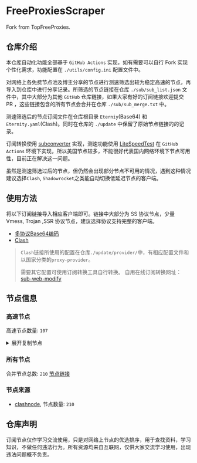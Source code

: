 # FreeProxiesScraper

Fork from TopFreeProxies.

## 仓库介绍
本仓库自动化功能全部基于 `GitHub Actions` 实现，如有需要可以自行 Fork 实现个性化需求，功能配置在 `./utils/config.ini` 配置文件中。

对网络上各免费节点池及博主分享的节点进行测速筛选出较为稳定高速的节点，再导入到仓库中进行分享记录。所筛选的节点链接在仓库 `./sub/sub_list.json` 文件中，其中大部分为其他 `GitHub` 仓库链接，如果大家有好的订阅链接欢迎提交 PR ，这些链接包含的所有节点会合并在仓库 `./sub/sub_merge.txt` 中。

测速筛选后的节点订阅文件在仓库根目录 `Eterniy`(Base64) 和 `Eternity.yaml`(Clash)。同时在仓库的 `./update` 中保留了原始节点链接的的记录。

订阅转换使用 [subconverter](https://github.com/tindy2013/subconverter) 实现，测速功能使用 [LiteSpeedTest](https://github.com/xxf098/LiteSpeedTest) 在 `GitHub Actions` 环境下实现，所以美国节点较多，不能很好代表国内网络环境下节点可用性，目前正在解决这一问题。

虽然是测速筛选过后的节点，但仍然会出现部分节点不可用的情况，遇到这种情况建议选择`Clash`, `Shadowrocket`之类能自动切换低延迟节点的客户端。

## 使用方法
将以下订阅链接导入相应客户端即可。链接中大部分为 SS 协议节点，少量 Vmess, Trojan ,SSR 协议节点，建议选择协议支持完整的客户端。

- [多协议Base64编码](https://raw.githubusercontent.com/caijh/FreeProxiesScraper/master/Eternity)
- [Clash](https://raw.githubusercontent.com/caijh/FreeProxiesScraper/master/Eternity.yaml)

>`Clash`链接所使用的配置在仓库`./update/provider/`中，有相应配置文件和以国家分类的`proxy-provider`。
>
>需要其它配置可使用订阅转换工具自行转换。
>自用在线订阅转换网址：[sub-web-modify](https://sub.v1.mk/)

## 节点信息
### 高速节点
高速节点数量: `107`
<details>
  <summary>展开复制节点</summary>

    vmess://eyJ2IjoiMiIsInBzIjoiMDQtMDAwLUpQIiwiYWRkIjoianAtMS5hbmV3c3RhcnQuY3lvdSIsInBvcnQiOiI1MDYxIiwidHlwZSI6Im5vbmUiLCJpZCI6ImQ3ZTY4YzUwLTFlYjgtMzRjNy1hZjE4LTYzMGIwZTAxZTgzNSIsImFpZCI6IjAiLCJuZXQiOiJ3cyIsInBhdGgiOiIvIiwiaG9zdCI6ImpwLTEuYW5ld3N0YXJ0LmN5b3UiLCJ0bHMiOiJ0bHMifQ==
    vmess://eyJ2IjoiMiIsInBzIjoiMDQtMDAxLU5PV0hFUkUiLCJhZGQiOiJqcDYtMS5hbmV3c3RhcnQuY3lvdSIsInBvcnQiOiI1MDYxIiwidHlwZSI6Im5vbmUiLCJpZCI6ImQ3ZTY4YzUwLTFlYjgtMzRjNy1hZjE4LTYzMGIwZTAxZTgzNSIsImFpZCI6IjAiLCJuZXQiOiJ3cyIsInBhdGgiOiIvIiwiaG9zdCI6ImpwNi0xLmFuZXdzdGFydC5jeW91IiwidGxzIjoidGxzIn0=
    vmess://eyJ2IjoiMiIsInBzIjoiMDQtMDAzLU5PV0hFUkUiLCJhZGQiOiJ1czYtMS5hbmV3c3RhcnQuY3lvdSIsInBvcnQiOiI1MDYxIiwidHlwZSI6Im5vbmUiLCJpZCI6ImQ3ZTY4YzUwLTFlYjgtMzRjNy1hZjE4LTYzMGIwZTAxZTgzNSIsImFpZCI6IjAiLCJuZXQiOiJ3cyIsInBhdGgiOiIvIiwiaG9zdCI6InVzNi0xLmFuZXdzdGFydC5jeW91IiwidGxzIjoidGxzIn0=
    trojan://dbb9ca42-c2a9-3d66-b53c-10f802bcaa1b@gz0slb.aliyuncdn.smp-paymentservices-apple.com:56323?allowInsecure=1&sni=origin-a.akamaihd.net#04-004-CN
    trojan://dbb9ca42-c2a9-3d66-b53c-10f802bcaa1b@gz0slb.aliyuncdn.smp-paymentservices-apple.com:56432?allowInsecure=1&sni=cloudsync-prod.s3.amazonaws.com#04-005-CN
    trojan://dbb9ca42-c2a9-3d66-b53c-10f802bcaa1b@push04.endpoint.smp-paymentservices-apple.com:23452?allowInsecure=1&sni=steampipe.akamaized.net#04-006-CN
    trojan://dbb9ca42-c2a9-3d66-b53c-10f802bcaa1b@push04.endpoint.smp-paymentservices-apple.com:23453?allowInsecure=1&sni=steampipe-kr.akamaized.net#04-007-CN
    vmess://eyJ2IjoiMiIsInBzIjoiMDQtMTA3LVJFTEFZIiwiYWRkIjoiczEuY24tZGIudG9wIiwicG9ydCI6IjIwOTUiLCJ0eXBlIjoibm9uZSIsImlkIjoiOTQ5NzkzNDItZTJiNS0zOWMyLWE3MTktNDI0ZGZhYzRhYjRlIiwiYWlkIjoiMCIsIm5ldCI6IndzIiwicGF0aCI6Ii9kYWJhaS5pbjEwNC4yNC4xNTUuMjMxIiwiaG9zdCI6InMxLmNuLWRiLnRvcCIsInRscyI6IiJ9
    vmess://eyJ2IjoiMiIsInBzIjoiMDQtMTA4LVJFTEFZIiwiYWRkIjoiczQuY24tZGIudG9wIiwicG9ydCI6IjIwOTUiLCJ0eXBlIjoibm9uZSIsImlkIjoiOTQ5NzkzNDItZTJiNS0zOWMyLWE3MTktNDI0ZGZhYzRhYjRlIiwiYWlkIjoiMCIsIm5ldCI6IndzIiwicGF0aCI6Ii9kYWJhaS5pbjEwNC4yNC4xNy4xOTkiLCJob3N0IjoiczQuY24tZGIudG9wIiwidGxzIjoiIn0=
    vmess://eyJ2IjoiMiIsInBzIjoiMDQtMTA5LVJFTEFZIiwiYWRkIjoiczIuZGItbGluazAyLnRvcCIsInBvcnQiOiIyMDk1IiwidHlwZSI6Im5vbmUiLCJpZCI6Ijk0OTc5MzQyLWUyYjUtMzljMi1hNzE5LTQyNGRmYWM0YWI0ZSIsImFpZCI6IjAiLCJuZXQiOiJ3cyIsInBhdGgiOiIvZGFiYWkuaW4xNzIuNjcuNjYuMTciLCJob3N0IjoiczIuZGItbGluazAyLnRvcCIsInRscyI6IiJ9
    vmess://eyJ2IjoiMiIsInBzIjoiMDQtMTEwLVJFTEFZIiwiYWRkIjoiczEuZGItbGluazAxLnRvcCIsInBvcnQiOiI4MDgwIiwidHlwZSI6Im5vbmUiLCJpZCI6Ijk0OTc5MzQyLWUyYjUtMzljMi1hNzE5LTQyNGRmYWM0YWI0ZSIsImFpZCI6IjAiLCJuZXQiOiJ3cyIsInBhdGgiOiIvZGFiYWkuaW4xMDQuMjQuMTk1LjQ0IiwiaG9zdCI6InMxLmRiLWxpbmswMS50b3AiLCJ0bHMiOiIifQ==
    vmess://eyJ2IjoiMiIsInBzIjoiMDQtMTExLVJFTEFZIiwiYWRkIjoiczEuY24tZGIudG9wIiwicG9ydCI6IjIwODIiLCJ0eXBlIjoibm9uZSIsImlkIjoiOTQ5NzkzNDItZTJiNS0zOWMyLWE3MTktNDI0ZGZhYzRhYjRlIiwiYWlkIjoiMCIsIm5ldCI6IndzIiwicGF0aCI6Ii9kYWJhaS5pbjE3Mi42NC4xNS4yMDUiLCJob3N0IjoiczEuY24tZGIudG9wIiwidGxzIjoiIn0=
    vmess://eyJ2IjoiMiIsInBzIjoiMDQtMTEyLVJFTEFZIiwiYWRkIjoiczQuZGItbGluazAxLnRvcCIsInBvcnQiOiI4MDgwIiwidHlwZSI6Im5vbmUiLCJpZCI6Ijk0OTc5MzQyLWUyYjUtMzljMi1hNzE5LTQyNGRmYWM0YWI0ZSIsImFpZCI6IjAiLCJuZXQiOiJ3cyIsInBhdGgiOiIvZGFiYWkuaW4xMDQuMjAuNTAuMTk5IiwiaG9zdCI6InM0LmRiLWxpbmswMS50b3AiLCJ0bHMiOiIifQ==
    vmess://eyJ2IjoiMiIsInBzIjoiMDQtMTEzLVJFTEFZIiwiYWRkIjoiczIuZGItbGluazAyLnRvcCIsInBvcnQiOiIyMDgyIiwidHlwZSI6Im5vbmUiLCJpZCI6Ijk0OTc5MzQyLWUyYjUtMzljMi1hNzE5LTQyNGRmYWM0YWI0ZSIsImFpZCI6IjAiLCJuZXQiOiJ3cyIsInBhdGgiOiIvZGFiYWkuaW4xMDQuMjEuMTkyLjMiLCJob3N0IjoiczIuZGItbGluazAyLnRvcCIsInRscyI6IiJ9
    vmess://eyJ2IjoiMiIsInBzIjoiMDQtMTE0LUhLIiwiYWRkIjoiMTIubWFtYW1hamQuc2l0ZSIsInBvcnQiOiIyMzYxMiIsInR5cGUiOiJub25lIiwiaWQiOiIwZGIxMWYxMS1hMWU4LTNhM2YtOGIzZC0yZmQ0NmMyMTc3ZGMiLCJhaWQiOiIyIiwibmV0Ijoid3MiLCJwYXRoIjoiLyIsImhvc3QiOiIxMi5tYW1hbWFqZC5zaXRlIiwidGxzIjoiIn0=
    vmess://eyJ2IjoiMiIsInBzIjoiMDQtMTE1LUNOIiwiYWRkIjoiMTcubWFtYW1hamQuc2l0ZSIsInBvcnQiOiIyMzYxNyIsInR5cGUiOiJub25lIiwiaWQiOiIwZGIxMWYxMS1hMWU4LTNhM2YtOGIzZC0yZmQ0NmMyMTc3ZGMiLCJhaWQiOiIyIiwibmV0Ijoid3MiLCJwYXRoIjoiLyIsImhvc3QiOiIxNy5tYW1hbWFqZC5zaXRlIiwidGxzIjoiIn0=
    vmess://eyJ2IjoiMiIsInBzIjoiMDQtMTE2LUNOIiwiYWRkIjoiMTEubWFtYW1hamQuc2l0ZSIsInBvcnQiOiIyMzYxMSIsInR5cGUiOiJub25lIiwiaWQiOiIwZGIxMWYxMS1hMWU4LTNhM2YtOGIzZC0yZmQ0NmMyMTc3ZGMiLCJhaWQiOiIyIiwibmV0Ijoid3MiLCJwYXRoIjoiLyIsImhvc3QiOiIxMS5tYW1hbWFqZC5zaXRlIiwidGxzIjoiIn0=
    vmess://eyJ2IjoiMiIsInBzIjoiMDQtMTE3LUNOIiwiYWRkIjoiMTkubWFtYW1hamQuc2l0ZSIsInBvcnQiOiIyMzYxOSIsInR5cGUiOiJub25lIiwiaWQiOiIwZGIxMWYxMS1hMWU4LTNhM2YtOGIzZC0yZmQ0NmMyMTc3ZGMiLCJhaWQiOiIyIiwibmV0Ijoid3MiLCJwYXRoIjoiLyIsImhvc3QiOiIxOS5tYW1hbWFqZC5zaXRlIiwidGxzIjoiIn0=
    vmess://eyJ2IjoiMiIsInBzIjoiMDQtMTE4LUNOIiwiYWRkIjoiMTYubWFtYW1hamQuc2l0ZSIsInBvcnQiOiIyMzYxNiIsInR5cGUiOiJub25lIiwiaWQiOiIwZGIxMWYxMS1hMWU4LTNhM2YtOGIzZC0yZmQ0NmMyMTc3ZGMiLCJhaWQiOiIyIiwibmV0Ijoid3MiLCJwYXRoIjoiLyIsImhvc3QiOiIxNi5tYW1hbWFqZC5zaXRlIiwidGxzIjoiIn0=
    vmess://eyJ2IjoiMiIsInBzIjoiMDQtMTE5LUNOIiwiYWRkIjoiMTgubWFtYW1hamQuc2l0ZSIsInBvcnQiOiIyMzYxOCIsInR5cGUiOiJub25lIiwiaWQiOiIwZGIxMWYxMS1hMWU4LTNhM2YtOGIzZC0yZmQ0NmMyMTc3ZGMiLCJhaWQiOiIyIiwibmV0Ijoid3MiLCJwYXRoIjoiLyIsImhvc3QiOiIxOC5tYW1hbWFqZC5zaXRlIiwidGxzIjoiIn0=
    vmess://eyJ2IjoiMiIsInBzIjoiMDQtMTIwLUNOIiwiYWRkIjoiMTUubWFtYW1hamQuc2l0ZSIsInBvcnQiOiIyMzYxNSIsInR5cGUiOiJub25lIiwiaWQiOiIwZGIxMWYxMS1hMWU4LTNhM2YtOGIzZC0yZmQ0NmMyMTc3ZGMiLCJhaWQiOiIyIiwibmV0Ijoid3MiLCJwYXRoIjoiLyIsImhvc3QiOiIxNS5tYW1hbWFqZC5zaXRlIiwidGxzIjoiIn0=
    vmess://eyJ2IjoiMiIsInBzIjoiMDQtMTIxLU5PV0hFUkUiLCJhZGQiOiI1Lm1hbWFtYWpkLnNpdGUiLCJwb3J0IjoiMjM2MDUiLCJ0eXBlIjoibm9uZSIsImlkIjoiMGRiMTFmMTEtYTFlOC0zYTNmLThiM2QtMmZkNDZjMjE3N2RjIiwiYWlkIjoiMiIsIm5ldCI6IndzIiwicGF0aCI6Ii8iLCJob3N0IjoiNS5tYW1hbWFqZC5zaXRlIiwidGxzIjoiIn0=
    vmess://eyJ2IjoiMiIsInBzIjoiMDQtMTIyLUNOIiwiYWRkIjoiMTMubWFtYW1hamQuc2l0ZSIsInBvcnQiOiIyMzYxMyIsInR5cGUiOiJub25lIiwiaWQiOiIwZGIxMWYxMS1hMWU4LTNhM2YtOGIzZC0yZmQ0NmMyMTc3ZGMiLCJhaWQiOiIyIiwibmV0Ijoid3MiLCJwYXRoIjoiLyIsImhvc3QiOiIxMy5tYW1hbWFqZC5zaXRlIiwidGxzIjoiIn0=
    vmess://eyJ2IjoiMiIsInBzIjoiMDQtMTIzLUNOIiwiYWRkIjoiMTQubWFtYW1hamQuc2l0ZSIsInBvcnQiOiIyMzYxNCIsInR5cGUiOiJub25lIiwiaWQiOiIwZGIxMWYxMS1hMWU4LTNhM2YtOGIzZC0yZmQ0NmMyMTc3ZGMiLCJhaWQiOiIyIiwibmV0Ijoid3MiLCJwYXRoIjoiLyIsImhvc3QiOiIxNC5tYW1hbWFqZC5zaXRlIiwidGxzIjoiIn0=
    trojan://d6b8011a-c725-435a-9fec-bf6d3530392c@154.83.2.54:2096?allowInsecure=1&sni=vle.amclubsvip.dpdns.org&ws=1&wspath=%2525252F%2525253Fed%2525253D2560#05-128-RELAY
    trojan://84587c21-9938-42fc-a4b0-4f72dd72b7aa@pt.mjt000.com:443?allowInsecure=1&sni=pt.mjt000.com#05-129-HK
    trojan://84587c21-9938-42fc-a4b0-4f72dd72b7aa@it.mjt000.com:443?allowInsecure=1&sni=it.mjt000.com#05-130-HK
    vmess://eyJ2IjoiMiIsInBzIjoiMDUtMTMxLVRXIiwiYWRkIjoidjguaGVkdWlhbi5saW5rIiwicG9ydCI6IjMwODA4IiwidHlwZSI6Im5vbmUiLCJpZCI6ImNiYjNmODc3LWQxZmItMzQ0Yy04N2E5LWQxNTNiZmZkNTQ4NCIsImFpZCI6IjIiLCJuZXQiOiJ3cyIsInBhdGgiOiIvb29vbyIsImhvc3QiOiJ2OC5oZWR1aWFuLmxpbmsiLCJ0bHMiOiIifQ==
    trojan://d6b8011a-c725-435a-9fec-bf6d3530392c@194.53.53.249:2083?allowInsecure=1&sni=vle.amclubdns.dpdns.org&ws=1&wspath=%2525252F%2525253Fed%2525253D2560#05-133-RELAY
    vmess://eyJ2IjoiMiIsInBzIjoiMDUtMTM1LVRXIiwiYWRkIjoidjUuaGVkdWlhbi5saW5rIiwicG9ydCI6IjMwODA1IiwidHlwZSI6Im5vbmUiLCJpZCI6ImNiYjNmODc3LWQxZmItMzQ0Yy04N2E5LWQxNTNiZmZkNTQ4NCIsImFpZCI6IjIiLCJuZXQiOiJ3cyIsInBhdGgiOiIvb29vbyIsImhvc3QiOiJ2NS5oZWR1aWFuLmxpbmsiLCJ0bHMiOiIifQ==
    trojan://tg-fq521free@216.24.57.30:443?allowInsecure=1&sni=torjan.xn--xhq44j.eu.org&ws=1&wspath=%2525252F#05-142-US
    trojan://Aimer@66.81.247.230:2096?allowInsecure=1&sni=epmx.ambercc.filegear-sg.me&ws=1&wspath=%2525252F%2525253Fed%2525253D2560#05-151-RELAY
    vmess://eyJ2IjoiMiIsInBzIjoiMDUtMTU5LUZSIiwiYWRkIjoiNjIuNjAuMTU2LjYxIiwicG9ydCI6IjQ0MyIsInR5cGUiOiJub25lIiwiaWQiOiI4Zjc0ZWM4YS05NzFjLTExZWQtYThmYy0wMjQyYWMxMjAwMDIiLCJhaWQiOiIwIiwibmV0Ijoid3MiLCJwYXRoIjoiLzkyMGY5ODQwLTRkMGYtMTFmMC1hOTQ4LTZhNzVmNjY3YjQ3Mj9lZD0yMDQ4IiwiaG9zdCI6IiIsInRscyI6InRscyJ9
    trojan://2c605663-b89a-5734-a9d6-97d4743d72cf@gtm-sg-cc548rhv90k.spirtless.top:8302?allowInsecure=1&sni=hk-2-561.flztjc.net#05-161-CN
    trojan://2c605663-b89a-5734-a9d6-97d4743d72cf@gtm-sg-cc548rhv90k.spirtless.top:5304?allowInsecure=1&sni=tw-04-590.flztjc.net#05-162-CN
    trojan://2c605663-b89a-5734-a9d6-97d4743d72cf@gtm-sg-cc548rhv90k.spirtless.top:8307?allowInsecure=1&sni=hk-7-564.flztjc.net#05-163-CN
    trojan://2c605663-b89a-5734-a9d6-97d4743d72cf@gtm-sg-cc548rhv90k.spirtless.top:8303?allowInsecure=1&sni=hk-3-562.flztjc.net#05-164-CN
    trojan://a4c856c4-6ade-4431-909e-fad81459a1ea@gz-43e866.kaiqsz.com:12221?allowInsecure=1&sni=nkrpjj.cn#05-165-CN
    trojan://2c605663-b89a-5734-a9d6-97d4743d72cf@gtm-sg-cc548rhv90k.spirtless.top:8301?allowInsecure=1&sni=hk-1-560.flztjc.net#05-166-CN
    trojan://2bbcd4c1-5ba0-45ef-bbf9-55869efea698@wb.kaiqsz.com:28713?allowInsecure=1&sni=nkrpjj.cn#05-167-CN
    trojan://a4c856c4-6ade-4431-909e-fad81459a1ea@lm.kaiqsz.com:33243?allowInsecure=1&sni=nkrpjj.cn#05-168-CN
    trojan://2bbcd4c1-5ba0-45ef-bbf9-55869efea698@lm.kaiqsz.com:51075?allowInsecure=1&sni=nkrpjj.cn#05-169-CN
    trojan://2bbcd4c1-5ba0-45ef-bbf9-55869efea698@wb.kaiqsz.com:48291?allowInsecure=1&sni=nkrpjj.cn#05-170-CN
    trojan://ttfang@13.233.5.49:443?allowInsecure=1&sni=ttfang.fange.me&ws=1&wspath=%2525252F#05-171-IN
    trojan://trojan@109.234.211.66:8443?allowInsecure=1&sni=store.timimi.dpdns.org&ws=1&wspath=%2525252F#09-236-RELAY
    trojan://trojan@91.193.58.0:443?allowInsecure=1&sni=wahaha.yingyangkuaixian.dpdns.org&ws=1&wspath=%2525252F%2525253Fed%2525253D2560#09-260-RELAY
    vmess://eyJ2IjoiMiIsInBzIjoiMDktMjcyLUlSIiwiYWRkIjoiZWUxLmRhYWxseWdvbGQuY29tIiwicG9ydCI6IjUyMjYyIiwidHlwZSI6Im5vbmUiLCJpZCI6ImFmNWEwZDBjLWM4OTgtNGE1MS1iYTZhLTQ3MTc5ZDQ4M2U0MSIsImFpZCI6IjAiLCJuZXQiOiJ3cyIsInBhdGgiOiIvIiwiaG9zdCI6ImVlMS5kYWFsbHlnb2xkLmNvbSIsInRscyI6IiJ9
    trojan://tg-fq521free@194.76.18.129:443?allowInsecure=1&sni=torjan.xn--xhq44j.eu.org&ws=1&wspath=%2525252F#09-286-KZ
    ss://YWVzLTI1Ni1jZmI6ZjhmN2FDemNQS2JzRjhwMw@185.153.197.5:989#09-301-MD
    vmess://eyJ2IjoiMiIsInBzIjoiMDktMzE2LU5MIiwiYWRkIjoiODMuMTQ5Ljg0LjE0NSIsInBvcnQiOiIxNTcwOSIsInR5cGUiOiJub25lIiwiaWQiOiI0YWMzOWU4YS02ZDVjLTQ4YmItYjBkMC1mNjMzYzgyOTExM2UiLCJhaWQiOiIwIiwibmV0Ijoid3MiLCJwYXRoIjoiLyIsImhvc3QiOiIiLCJ0bHMiOiIifQ==
    trojan://tg-fq521free@45.67.215.95:443?allowInsecure=1&sni=torjan.xn--xhq44j.eu.org&ws=1&wspath=%2525252F#09-340-RU
    vmess://eyJ2IjoiMiIsInBzIjoiMDktNDIxLVVTIiwiYWRkIjoiMTcyLjIzMy4yMjkuOTEiLCJwb3J0IjoiMTQxMDIiLCJ0eXBlIjoibm9uZSIsImlkIjoiMjdiYTg3ZmMtNTgzZi00NzYzLTkwNjAtODNjZjBiOTI2NGRiIiwiYWlkIjoiMCIsIm5ldCI6IndzIiwicGF0aCI6Ii8iLCJob3N0IjoiIiwidGxzIjoiIn0=
    ss://Y2hhY2hhMjAtaWV0Zi1wb2x5MTMwNTo5dHFoTWRJclRrZ1E0NlB2aHlBdE1I@switcher-nick-croquet.freesocks.work:443#09-488-NL
    vmess://eyJ2IjoiMiIsInBzIjoiMTQtNTEwLUNOIiwiYWRkIjoiNDcuMTA0LjE4Ni4xMzMiLCJwb3J0IjoiNTAwMDIiLCJ0eXBlIjoibm9uZSIsImlkIjoiNDE4MDQ4YWYtYTI5My00Yjk5LTliMGMtOThjYTM1ODBkZDI0IiwiYWlkIjoiMCIsIm5ldCI6IndzIiwicGF0aCI6Ii8iLCJob3N0IjoiIiwidGxzIjoiIn0=
    trojan://Aimer@112.167.55.103:21302?allowInsecure=1&sni=epmx.ambercc.filegear-sg.me&ws=1&wspath=%2525252F%2525253Fed%2525253D2560#24-515-KR
    vmess://eyJ2IjoiMiIsInBzIjoiMjQtNTI0LVJFTEFZIiwiYWRkIjoiM0VFRWVFLjk5OTgyNC54eVoiLCJwb3J0IjoiNDQzIiwidHlwZSI6Im5vbmUiLCJpZCI6ImNkZWM5ZDU3LTY2MWQtNDU2YS1iYmYyLWI0YzM4ZTljNjcxMSIsImFpZCI6IjAiLCJuZXQiOiJ3cyIsInBhdGgiOiIvOWRabEpMakhIckwwVndTb2xicUZwZyIsImhvc3QiOiIzRUVFZUUuOTk5ODI0Lnh5WiIsInRscyI6InRscyJ9
    vmess://eyJ2IjoiMiIsInBzIjoiMjQtNTI3LVJFTEFZIiwiYWRkIjoiaXAuc2IiLCJwb3J0IjoiNDQzIiwidHlwZSI6Im5vbmUiLCJpZCI6ImM5ZGRiNDg5LTdiNWUtNDllZC04YjIxLTc0OWY0YTBlZDU2ZCIsImFpZCI6IjAiLCJuZXQiOiJ3cyIsInBhdGgiOiIvYzlkZGI0ODktN2I1ZS00OWVkLThiMjEtNzQ5ZjRhMGVkNTZkLXZtZXNzIiwiaG9zdCI6ImlwLnNiIiwidGxzIjoidGxzIn0=
    vmess://eyJ2IjoiMiIsInBzIjoiMjQtNTMxLVJFTEFZIiwiYWRkIjoic3Nyc3ViLmNsb3VkZmxhcmUuMTgyNjgyLnh5eiIsInBvcnQiOiI4ODgwIiwidHlwZSI6Im5vbmUiLCJpZCI6IjY3ODI4YTZlLTAxNDQtNGU1Ny04MTY5LTI0NDdhM2RkMmU2MSIsImFpZCI6IjAiLCJuZXQiOiJ3cyIsInBhdGgiOiIvcHJvZmlsZS90ZWxlZ3JhbUBzc3JzdWIiLCJob3N0Ijoic3Nyc3ViLmNsb3VkZmxhcmUuMTgyNjgyLnh5eiIsInRscyI6IiJ9
    vmess://eyJ2IjoiMiIsInBzIjoiMjQtNTM4LVJFTEFZIiwiYWRkIjoiU1NzWFhYQ3ZCbm1qS2kuOTMxLlBwLnVBIiwicG9ydCI6IjQ0MyIsInR5cGUiOiJub25lIiwiaWQiOiJkYTEyODI0Ni0zM2IwLTRjODgtYTQ0ZS1kOTFlOWUwYTFlMDUiLCJhaWQiOiIwIiwibmV0Ijoid3MiLCJwYXRoIjoiLzBGaFVrcVFVZHhPaE1COUpzZ1Rhend6OSIsImhvc3QiOiJTU3NYWFhDdkJubWpLaS45MzEuUHAudUEiLCJ0bHMiOiJ0bHMifQ==
    vmess://eyJ2IjoiMiIsInBzIjoiMjQtNTM5LVJFTEFZIiwiYWRkIjoid1N4Y2RGUjUuOTk5ODI0Lnh5eiIsInBvcnQiOiI4MCIsInR5cGUiOiJub25lIiwiaWQiOiJjZGVjOWQ1Ny02NjFkLTQ1NmEtYmJmMi1iNGMzOGU5YzY3MTEiLCJhaWQiOiIwIiwibmV0Ijoid3MiLCJwYXRoIjoiLzlkWmxKTGpISHJMMFZ3U29sYnFGcGciLCJob3N0Ijoid1N4Y2RGUjUuOTk5ODI0Lnh5eiIsInRscyI6IiJ9
    vmess://eyJ2IjoiMiIsInBzIjoiMjQtNTQxLVJFTEFZIiwiYWRkIjoiZUVSUlJ0eTYuOTk5ODI0Lnh5eiIsInBvcnQiOiI0NDMiLCJ0eXBlIjoibm9uZSIsImlkIjoiNTEyZDk2NzQtZGIxMi00NGNhLWExYjUtNjU0MjQ0NTQ5YjY1IiwiYWlkIjoiMCIsIm5ldCI6IndzIiwicGF0aCI6Ii91aUF4dkg2T2tWazBWQ2ZhN2RYM0pJcllrN3ptIiwiaG9zdCI6ImVFUlJSdHk2Ljk5OTgyNC54eXoiLCJ0bHMiOiJ0bHMifQ==
    vmess://eyJ2IjoiMiIsInBzIjoiMjQtNTQyLVJFTEFZIiwiYWRkIjoiYUFaWHNkRS4wMDMzMzAzMzMueFlaIiwicG9ydCI6IjgwIiwidHlwZSI6Im5vbmUiLCJpZCI6IjEwYjFlMzcxLWQ3MzQtNDMwNi1iNjdmLTBmYzFmOTVjMjQ4NSIsImFpZCI6IjAiLCJuZXQiOiJ3cyIsInBhdGgiOiIvU1hqcThZbG5HTkJsYm5Fc00iLCJob3N0IjoiYUFaWHNkRS4wMDMzMzAzMzMueFlaIiwidGxzIjoiIn0=
    vmess://eyJ2IjoiMiIsInBzIjoiMjQtNTQ0LVJFTEFZIiwiYWRkIjoiZGRkdnZibi45MzEucHAudWEiLCJwb3J0IjoiNDQzIiwidHlwZSI6Im5vbmUiLCJpZCI6IjQxNzRiOTVkLTExNWUtNGQzOS1hZGQ2LTFmOGRiOTViYjg2MCIsImFpZCI6IjAiLCJuZXQiOiJ3cyIsInBhdGgiOiIvNldlM1U5RGYxV0d4Z0Zub0ZQdzEiLCJob3N0IjoiZGRkdnZibi45MzEucHAudWEiLCJ0bHMiOiJ0bHMifQ==
    vmess://eyJ2IjoiMiIsInBzIjoiMjQtNTQ1LVJFTEFZIiwiYWRkIjoiU0RGR2h5SnUuOTk5ODI0LlhZeiIsInBvcnQiOiI0NDMiLCJ0eXBlIjoibm9uZSIsImlkIjoiNTEyZDk2NzQtZGIxMi00NGNhLWExYjUtNjU0MjQ0NTQ5YjY1IiwiYWlkIjoiMCIsIm5ldCI6IndzIiwicGF0aCI6Ii91aUF4dkg2T2tWazBWQ2ZhN2RYM0pJcllrN3ptIiwiaG9zdCI6IlNERkdoeUp1Ljk5OTgyNC5YWXoiLCJ0bHMiOiJ0bHMifQ==
    vmess://eyJ2IjoiMiIsInBzIjoiMjQtNTQ4LVJFTEFZIiwiYWRkIjoicXFxcXFxcXFxcXFxYWFhYS53d3c4OTA2MDQuZHBkbnMub3JnIiwicG9ydCI6IjQ0MyIsInR5cGUiOiJub25lIiwiaWQiOiI0MTc0Yjk1ZC0xMTVlLTRkMzktYWRkNi0xZjhkYjk1YmI4NjAiLCJhaWQiOiIwIiwibmV0Ijoid3MiLCJwYXRoIjoiLzZXZTNVOURmMVdHeGdGbm9GUHcxIiwiaG9zdCI6InFxcXFxcXFxcXFxcWFhYWEud3d3ODkwNjA0LmRwZG5zLm9yZyIsInRscyI6InRscyJ9
    vmess://eyJ2IjoiMiIsInBzIjoiMjQtNTQ5LVJFTEFZIiwiYWRkIjoib3J2cHMyLmhvcnNlbm1hLm5ldCIsInBvcnQiOiI4NDQzIiwidHlwZSI6Im5vbmUiLCJpZCI6IjU3ZTU5NWU2LWVmNTQtNGUwZC1iOGRmLWU5NmRiOTYxMmI5OSIsImFpZCI6IjAiLCJuZXQiOiJ3cyIsInBhdGgiOiIvaG9yc2VuIiwiaG9zdCI6Im9ydnBzMi5ob3JzZW5tYS5uZXQiLCJ0bHMiOiJ0bHMifQ==
    vmess://eyJ2IjoiMiIsInBzIjoiMjQtNTUwLVJFTEFZIiwiYWRkIjoic3Nzc3Nzc3h4eHguMjAzMi5wcC51YSIsInBvcnQiOiI0NDMiLCJ0eXBlIjoibm9uZSIsImlkIjoiNDE3NGI5NWQtMTE1ZS00ZDM5LWFkZDYtMWY4ZGI5NWJiODYwIiwiYWlkIjoiMCIsIm5ldCI6IndzIiwicGF0aCI6Ii82V2UzVTlEZjFXR3hnRm5vRlB3MSIsImhvc3QiOiJzc3Nzc3NzeHh4eC4yMDMyLnBwLnVhIiwidGxzIjoidGxzIn0=
    vmess://eyJ2IjoiMiIsInBzIjoiMjQtNTYzLVJFTEFZIiwiYWRkIjoiZGRkY2NjdmZmLjQ0NDQ5MzYueHl6IiwicG9ydCI6IjgwIiwidHlwZSI6Im5vbmUiLCJpZCI6ImY4OThmZmNiLTY0MTctNDM3My05NjQwLTBiNjYwOTFlODIwNiIsImFpZCI6IjAiLCJuZXQiOiJ3cyIsInBhdGgiOiIvR25KM2JCeFY5MXVGa1l0dXpYeUo1WE5lSDFSMSIsImhvc3QiOiJkZGRjY2N2ZmYuNDQ0NDkzNi54eXoiLCJ0bHMiOiIifQ==
    vmess://eyJ2IjoiMiIsInBzIjoiMjQtNTY0LVJFTEFZIiwiYWRkIjoiWHhjZHZGZ3RZLjQ0NDY1Mi54WVoiLCJwb3J0IjoiNDQzIiwidHlwZSI6Im5vbmUiLCJpZCI6IjUxMmQ5Njc0LWRiMTItNDRjYS1hMWI1LTY1NDI0NDU0OWI2NSIsImFpZCI6IjAiLCJuZXQiOiJ3cyIsInBhdGgiOiIvdWlBeHZINk9rVmswVkNmYTdkWDNKSXJZazd6bSIsImhvc3QiOiJYeGNkdkZndFkuNDQ0NjUyLnhZWiIsInRscyI6InRscyJ9
    vmess://eyJ2IjoiMiIsInBzIjoiMjQtNTY2LVJFTEFZIiwiYWRkIjoiMzMzM3I1NjcuMTE4OTA2MDQueHl6IiwicG9ydCI6IjgwIiwidHlwZSI6Im5vbmUiLCJpZCI6ImY4OThmZmNiLTY0MTctNDM3My05NjQwLTBiNjYwOTFlODIwNiIsImFpZCI6IjAiLCJuZXQiOiJ3cyIsInBhdGgiOiIvR25KM2JCeFY5MXVGa1l0dXpYeUo1WE5lSDFSMSIsImhvc3QiOiIzMzMzcjU2Ny4xMTg5MDYwNC54eXoiLCJ0bHMiOiIifQ==
    vmess://eyJ2IjoiMiIsInBzIjoiMjQtNTY3LVJFTEFZIiwiYWRkIjoic3NYeFphU3cuOTk5ODI0Lnh5WiIsInBvcnQiOiI0NDMiLCJ0eXBlIjoibm9uZSIsImlkIjoiNTEyZDk2NzQtZGIxMi00NGNhLWExYjUtNjU0MjQ0NTQ5YjY1IiwiYWlkIjoiMCIsIm5ldCI6IndzIiwicGF0aCI6Ii91aUF4dkg2T2tWazBWQ2ZhN2RYM0pJcllrN3ptIiwiaG9zdCI6InNzWHhaYVN3Ljk5OTgyNC54eVoiLCJ0bHMiOiJ0bHMifQ==
    vmess://eyJ2IjoiMiIsInBzIjoiMjQtNTY5LVJFTEFZIiwiYWRkIjoiYWF6eHNkRS4wMDMzMzAzMzMuWFl6IiwicG9ydCI6IjQ0MyIsInR5cGUiOiJub25lIiwiaWQiOiIxMGIxZTM3MS1kNzM0LTQzMDYtYjY3Zi0wZmMxZjk1YzI0ODUiLCJhaWQiOiIwIiwibmV0Ijoid3MiLCJwYXRoIjoiL1NYanE4WWxuR05CbGJuRXNNIiwiaG9zdCI6ImFhenhzZEUuMDAzMzMwMzMzLlhZeiIsInRscyI6InRscyJ9
    vmess://eyJ2IjoiMiIsInBzIjoiMjQtNTcxLVJFTEFZIiwiYWRkIjoic2RmZ2h5anUuOTk5ODI0Lnh5eiIsInBvcnQiOiI0NDMiLCJ0eXBlIjoibm9uZSIsImlkIjoiNTEyZDk2NzQtZGIxMi00NGNhLWExYjUtNjU0MjQ0NTQ5YjY1IiwiYWlkIjoiMCIsIm5ldCI6IndzIiwicGF0aCI6Ii91aUF4dkg2T2tWazBWQ2ZhN2RYM0pJcllrN3ptIiwiaG9zdCI6InNkZmdoeWp1Ljk5OTgyNC54eXoiLCJ0bHMiOiJ0bHMifQ==
    vmess://eyJ2IjoiMiIsInBzIjoiMjQtNTc0LVJFTEFZIiwiYWRkIjoiMzRyNS4xMTg5MDYwNC54eXoiLCJwb3J0IjoiODAiLCJ0eXBlIjoibm9uZSIsImlkIjoiZjg5OGZmY2ItNjQxNy00MzczLTk2NDAtMGI2NjA5MWU4MjA2IiwiYWlkIjoiMCIsIm5ldCI6IndzIiwicGF0aCI6Ii9HbkozYkJ4VjkxdUZrWXR1elh5SjVYTmVIMVIxIiwiaG9zdCI6IjM0cjUuMTE4OTA2MDQueHl6IiwidGxzIjoiIn0=
    trojan://7e91a4da-2a4a-45a4-823a-e4f2fb67e619@gzyd.cg.xxality.cn:35000?allowInsecure=1&sni=cghk.hysality.com#24-577-CN
    vmess://eyJ2IjoiMiIsInBzIjoiMjQtNTc5LVJFTEFZIiwiYWRkIjoiVHRnR0dIeVVJLjY2NjQ2MS5YeXoiLCJwb3J0IjoiODAiLCJ0eXBlIjoibm9uZSIsImlkIjoiZGM1MGViMWQtMjQ0ZC00NzExLWIxNjgtYTEwMWE1ZTZmYjFiIiwiYWlkIjoiMCIsIm5ldCI6IndzIiwicGF0aCI6Ii9hd21xcTc5QjE3cmZucFhpTmFXYiIsImhvc3QiOiJUdGdHR0h5VUkuNjY2NDYxLlh5eiIsInRscyI6IiJ9
    vmess://eyJ2IjoiMiIsInBzIjoiMjQtNTgwLVJFTEFZIiwiYWRkIjoiSkpKampqamptTU1tTS40NDQ0OTI2LlhZWiIsInBvcnQiOiI0NDMiLCJ0eXBlIjoibm9uZSIsImlkIjoiZGM1MGViMWQtMjQ0ZC00NzExLWIxNjgtYTEwMWE1ZTZmYjFiIiwiYWlkIjoiMCIsIm5ldCI6IndzIiwicGF0aCI6Ii9hd21xcTc5QjE3cmZucFhpTmFXYiIsImhvc3QiOiJKSkpqampqam1NTW1NLjQ0NDQ5MjYuWFlaIiwidGxzIjoidGxzIn0=
    vmess://eyJ2IjoiMiIsInBzIjoiMjQtNTgyLVJFTEFZIiwiYWRkIjoiRkZGZ2dHaFlVaS42NjY0NjEueFlaIiwicG9ydCI6IjgwIiwidHlwZSI6Im5vbmUiLCJpZCI6ImRjNTBlYjFkLTI0NGQtNDcxMS1iMTY4LWExMDFhNWU2ZmIxYiIsImFpZCI6IjAiLCJuZXQiOiJ3cyIsInBhdGgiOiIvYXdtcXE3OUIxN3JmbnBYaU5hV2IiLCJob3N0IjoiRkZGZ2dHaFlVaS42NjY0NjEueFlaIiwidGxzIjoiIn0=
    vmess://eyJ2IjoiMiIsInBzIjoiMjQtNTg1LVJFTEFZIiwiYWRkIjoieHhjY2N2Ym5ta28wLjQ0NDQ5MjYueHl6IiwicG9ydCI6IjgwIiwidHlwZSI6Im5vbmUiLCJpZCI6ImY4OThmZmNiLTY0MTctNDM3My05NjQwLTBiNjYwOTFlODIwNiIsImFpZCI6IjAiLCJuZXQiOiJ3cyIsInBhdGgiOiIvR25KM2JCeFY5MXVGa1l0dXpYeUo1WE5lSDFSMSIsImhvc3QiOiJ4eGNjY3Zibm1rbzAuNDQ0NDkyNi54eXoiLCJ0bHMiOiIifQ==
    ss://Y2hhY2hhMjAtaWV0Zi1wb2x5MTMwNTpOazlhc2dsRHpIemprdFZ6VGt2aGFB@arxfw2b78fi2q9hzylhn.freesocks.work:443#24-587-VN
    vmess://eyJ2IjoiMiIsInBzIjoiMjQtNTg4LVJFTEFZIiwiYWRkIjoiMTc1MDE1ODc0MS50ZW5jZW50YXBwLmNuIiwicG9ydCI6IjQ0MyIsInR5cGUiOiJub25lIiwiaWQiOiI2MThkMWExMi1iMTNiLTQzMDUtYmQ0MS0wMTRjNzAyYWFmMWEiLCJhaWQiOiIwIiwibmV0Ijoid3MiLCJwYXRoIjoiLyIsImhvc3QiOiIxNzUwMTU4NzQxLnRlbmNlbnRhcHAuY24iLCJ0bHMiOiJ0bHMifQ==
    vmess://eyJ2IjoiMiIsInBzIjoiMjQtNTg5LVJFTEFZIiwiYWRkIjoiMzMzMzMzM3QuMTE4OTA2MDQuWHlaIiwicG9ydCI6IjgwIiwidHlwZSI6Im5vbmUiLCJpZCI6IjUxMmQ5Njc0LWRiMTItNDRjYS1hMWI1LTY1NDI0NDU0OWI2NSIsImFpZCI6IjAiLCJuZXQiOiJ3cyIsInBhdGgiOiIvdWlBeHZINk9rVmswVkNmYTdkWDNKSXJZazd6bSIsImhvc3QiOiIzMzMzMzMzdC4xMTg5MDYwNC5YeVoiLCJ0bHMiOiIifQ==
    vmess://eyJ2IjoiMiIsInBzIjoiMjQtNTkxLVJFTEFZIiwiYWRkIjoiRkZmZmZmZkZmZkZGa2tLa2tLTC40NDQ0OTI2LnhZWiIsInBvcnQiOiI4MCIsInR5cGUiOiJub25lIiwiaWQiOiJkYzUwZWIxZC0yNDRkLTQ3MTEtYjE2OC1hMTAxYTVlNmZiMWIiLCJhaWQiOiIwIiwibmV0Ijoid3MiLCJwYXRoIjoiL2F3bXFxNzlCMTdyZm5wWGlOYVdiIiwiaG9zdCI6IkZGZmZmZmZGZmZGRmtrS2trS0wuNDQ0NDkyNi54WVoiLCJ0bHMiOiIifQ==
    vmess://eyJ2IjoiMiIsInBzIjoiMjQtNTkzLVJFTEFZIiwiYWRkIjoiZERkRGREZGRkRERERHlVVVVJTy40NDQ0OTI2Llh5WiIsInBvcnQiOiI4MCIsInR5cGUiOiJub25lIiwiaWQiOiJkYzUwZWIxZC0yNDRkLTQ3MTEtYjE2OC1hMTAxYTVlNmZiMWIiLCJhaWQiOiIwIiwibmV0Ijoid3MiLCJwYXRoIjoiL2F3bXFxNzlCMTdyZm5wWGlOYVdiIiwiaG9zdCI6ImREZERkRGRkZERERER5VVVVSU8uNDQ0NDkyNi5YeVoiLCJ0bHMiOiIifQ==
    vmess://eyJ2IjoiMiIsInBzIjoiMjQtNTk2LVJFTEFZIiwiYWRkIjoiZGRERnZnLjg1OTg4NS5YWVoiLCJwb3J0IjoiNDQzIiwidHlwZSI6Im5vbmUiLCJpZCI6ImY2OWI3MzA0LTliZWEtNDc0MC1hNTU1LTc5NzUxNDAxMmE1MyIsImFpZCI6IjAiLCJuZXQiOiJ3cyIsInBhdGgiOiIvOUFZSjhqc0FSZzNBSkMyOWF1U2Vja1dJOSIsImhvc3QiOiJkZERGdmcuODU5ODg1LlhZWiIsInRscyI6InRscyJ9
    vmess://eyJ2IjoiMiIsInBzIjoiMjQtNTk4LVJFTEFZIiwiYWRkIjoicmFrMWRpbmcuODkwNjAwMDQueHl6IiwicG9ydCI6IjIwODMiLCJ0eXBlIjoibm9uZSIsImlkIjoiNzVkOTYzNjUtMTIyOS00ZmM0LWRiZGEtODU1NzE3Zjg3NmNmIiwiYWlkIjoiMCIsIm5ldCI6IndzIiwicGF0aCI6Ii8iLCJob3N0IjoicmFrMWRpbmcuODkwNjAwMDQueHl6IiwidGxzIjoidGxzIn0=
    vmess://eyJ2IjoiMiIsInBzIjoiMjQtNTk5LVJFTEFZIiwiYWRkIjoiRWVFRENGVmcuOTk5ODI0LnhZWiIsInBvcnQiOiI4MCIsInR5cGUiOiJub25lIiwiaWQiOiJjZGVjOWQ1Ny02NjFkLTQ1NmEtYmJmMi1iNGMzOGU5YzY3MTEiLCJhaWQiOiIwIiwibmV0Ijoid3MiLCJwYXRoIjoiLzlkWmxKTGpISHJMMFZ3U29sYnFGcGciLCJob3N0IjoiRWVFRENGVmcuOTk5ODI0LnhZWiIsInRscyI6IiJ9
    vmess://eyJ2IjoiMiIsInBzIjoiMjQtNjA0LVJFTEFZIiwiYWRkIjoicnJycnJycnJydC4xMTg5MDYwNC54eXoiLCJwb3J0IjoiNDQzIiwidHlwZSI6Im5vbmUiLCJpZCI6ImY4OThmZmNiLTY0MTctNDM3My05NjQwLTBiNjYwOTFlODIwNiIsImFpZCI6IjAiLCJuZXQiOiJ3cyIsInBhdGgiOiIvR25KM2JCeFY5MXVGa1l0dXpYeUo1WE5lSDFSMSIsImhvc3QiOiJycnJycnJycnJ0LjExODkwNjA0Lnh5eiIsInRscyI6InRscyJ9
    vmess://eyJ2IjoiMiIsInBzIjoiMjQtNjA3LVJFTEFZIiwiYWRkIjoiZUVFZWVlZUVlRUVERkZnaHkuNDQ0NzUyLnhZWiIsInBvcnQiOiI4MCIsInR5cGUiOiJub25lIiwiaWQiOiI3NzAxZGRmNS02YTQ4LTQwMWItYTNlYy04YWY1MmI2ZGViNDgiLCJhaWQiOiIwIiwibmV0Ijoid3MiLCJwYXRoIjoiL21seVI1dG1jS3gzaHdlQm9wdWhXRWJJWCIsImhvc3QiOiJlRUVlZWVlRWVFRURGRmdoeS40NDQ3NTIueFlaIiwidGxzIjoiIn0=
    vmess://eyJ2IjoiMiIsInBzIjoiMjQtNjgyLVJFTEFZIiwiYWRkIjoid3dXRTMuMTE4OTA2MDQuWHlaIiwicG9ydCI6IjgwIiwidHlwZSI6Im5vbmUiLCJpZCI6IjUxMmQ5Njc0LWRiMTItNDRjYS1hMWI1LTY1NDI0NDU0OWI2NSIsImFpZCI6IjAiLCJuZXQiOiJ3cyIsInBhdGgiOiIvdWlBeHZINk9rVmswVkNmYTdkWDNKSXJZazd6bSIsImhvc3QiOiJ3d1dFMy4xMTg5MDYwNC5YeVoiLCJ0bHMiOiIifQ==
    vmess://eyJ2IjoiMiIsInBzIjoiMjQtNjk0LVJFTEFZIiwiYWRkIjoiU1NTeFhjdkZ0WS40NDQ3NTIuWHl6IiwicG9ydCI6IjgwIiwidHlwZSI6Im5vbmUiLCJpZCI6IjUxMmQ5Njc0LWRiMTItNDRjYS1hMWI1LTY1NDI0NDU0OWI2NSIsImFpZCI6IjAiLCJuZXQiOiJ3cyIsInBhdGgiOiIvdWlBeHZINk9rVmswVkNmYTdkWDNKSXJZazd6bSIsImhvc3QiOiJTU1N4WGN2RnRZLjQ0NDc1Mi5YeXoiLCJ0bHMiOiIifQ==
    vmess://eyJ2IjoiMiIsInBzIjoiMjQtNjk1LVJFTEFZIiwiYWRkIjoic1NTRGRkZEREREZmRmcuNDQ0NDkzNi5YeXoiLCJwb3J0IjoiODAiLCJ0eXBlIjoibm9uZSIsImlkIjoiNzcwMWRkZjUtNmE0OC00MDFiLWEzZWMtOGFmNTJiNmRlYjQ4IiwiYWlkIjoiMCIsIm5ldCI6IndzIiwicGF0aCI6Ii9tbHlSNXRtY0t4M2h3ZUJvcHVoV0ViSVgiLCJob3N0Ijoic1NTRGRkZEREREZmRmcuNDQ0NDkzNi5YeXoiLCJ0bHMiOiIifQ==
    vmess://eyJ2IjoiMiIsInBzIjoiMjQtNjk5LVJFTEFZIiwiYWRkIjoic1NzZENWZkJHTmprSS45MzEuUFAuVWEiLCJwb3J0IjoiNDQzIiwidHlwZSI6Im5vbmUiLCJpZCI6ImE0ZThlYzBhLTc1ZDAtNGZjNS04MzdhLTQ5NzNlZDNhOWQzZSIsImFpZCI6IjAiLCJuZXQiOiJ3cyIsInBhdGgiOiIvMTRGemlxdzFoWWdDWE51dGtTNUgiLCJob3N0Ijoic1NzZENWZkJHTmprSS45MzEuUFAuVWEiLCJ0bHMiOiJ0bHMifQ==
    vmess://eyJ2IjoiMiIsInBzIjoiMjQtNzAyLVJFTEFZIiwiYWRkIjoiRGRERGRkZGRkREZycnJycnJSUnkuSVJhbjIwMzUuZFBEbnMuT1JHIiwicG9ydCI6IjQ0MyIsInR5cGUiOiJub25lIiwiaWQiOiJhOTRmYWZkYi0xMGQ2LTQ2YzItYmU4YS01YzJlODM1OGZiYjAiLCJhaWQiOiIwIiwibmV0Ijoid3MiLCJwYXRoIjoiL0NqSjlBNDZaUkh2Z1d2VmNtanlpS1ZieTJMcCIsImhvc3QiOiJEZEREZGRkZGRERnJycnJyclJSeS5JUmFuMjAzNS5kUERucy5PUkciLCJ0bHMiOiJ0bHMifQ==
    vmess://eyJ2IjoiMiIsInBzIjoiMjQtNzAzLVJFTEFZIiwiYWRkIjoia2xvLjk4Njk4Ni5zaG9wIiwicG9ydCI6IjQ0MyIsInR5cGUiOiJub25lIiwiaWQiOiJiNzVjOTczMS00MDhkLTRhYTYtOGFlOS0zODU3MjA1MTEzYTEiLCJhaWQiOiIwIiwibmV0Ijoid3MiLCJwYXRoIjoiL252ang2ajdrYkRRSVFNWnZiZVZBOSIsImhvc3QiOiJrbG8uOTg2OTg2LnNob3AiLCJ0bHMiOiJ0bHMifQ==
    vmess://eyJ2IjoiMiIsInBzIjoiMjQtNzA4LUNOIiwiYWRkIjoiMTIwLjIzMi4xNTMuMTIxIiwicG9ydCI6IjQ5OTEyIiwidHlwZSI6Im5vbmUiLCJpZCI6IjQxODA0OGFmLWEyOTMtNGI5OS05YjBjLTk4Y2EzNTgwZGQyNCIsImFpZCI6IjAiLCJuZXQiOiJ0Y3AiLCJwYXRoIjoiL252ang2ajdrYkRRSVFNWnZiZVZBOSIsImhvc3QiOiJrbG8uOTg2OTg2LnNob3AiLCJ0bHMiOiIifQ==
    vmess://eyJ2IjoiMiIsInBzIjoiMjQtNzA5LVJFTEFZIiwiYWRkIjoidFR0VHR0VHR0R2dHR0hIaG5Nay5pcmFOMjAzNS5EUEROUy5PUkciLCJwb3J0IjoiNDQzIiwidHlwZSI6Im5vbmUiLCJpZCI6ImE5NGZhZmRiLTEwZDYtNDZjMi1iZThhLTVjMmU4MzU4ZmJiMCIsImFpZCI6IjAiLCJuZXQiOiJ3cyIsInBhdGgiOiIvQ2pKOUE0NlpSSHZnV3ZWY21qeWlLVmJ5MkxwIiwiaG9zdCI6InRUdFR0dFR0dEdnR0dISGhuTWsuaXJhTjIwMzUuRFBETlMuT1JHIiwidGxzIjoidGxzIn0=
    trojan://Aimer@103.116.7.103:2083?allowInsecure=1&sni=epmx.ambercc.filegear-sg.me&ws=1&wspath=%2525252F%2525253Fed%2525253D2560#24-711-RELAY
    vmess://eyJ2IjoiMiIsInBzIjoiMjQtNzE2LVJFTEFZIiwiYWRkIjoid1dTeGNkRlI1Ljk5OTgzNC5YWXoiLCJwb3J0IjoiODAiLCJ0eXBlIjoibm9uZSIsImlkIjoiY2RlYzlkNTctNjYxZC00NTZhLWJiZjItYjRjMzhlOWM2NzExIiwiYWlkIjoiMCIsIm5ldCI6IndzIiwicGF0aCI6Ii85ZFpsSkxqSEhyTDBWd1NvbGJxRnBnIiwiaG9zdCI6IndXU3hjZEZSNS45OTk4MzQuWFl6IiwidGxzIjoiIn0=
    vmess://eyJ2IjoiMiIsInBzIjoiMjQtNzE3LUNOIiwiYWRkIjoiMTIwLjIzNy43OS4xNTciLCJwb3J0IjoiNDExNzQiLCJ0eXBlIjoibm9uZSIsImlkIjoiNDE4MDQ4YWYtYTI5My00Yjk5LTliMGMtOThjYTM1ODBkZDI0IiwiYWlkIjoiMCIsIm5ldCI6InRjcCIsInBhdGgiOiIvOWRabEpMakhIckwwVndTb2xicUZwZyIsImhvc3QiOiJ3V1N4Y2RGUjUuOTk5ODM0LlhZeiIsInRscyI6IiJ9
    vmess://eyJ2IjoiMiIsInBzIjoiMjQtNzE4LVJFTEFZIiwiYWRkIjoiMzNERUZSVHk2LjQ0NDY1Mi5YWVoiLCJwb3J0IjoiODAiLCJ0eXBlIjoibm9uZSIsImlkIjoiY2RlYzlkNTctNjYxZC00NTZhLWJiZjItYjRjMzhlOWM2NzExIiwiYWlkIjoiMCIsIm5ldCI6IndzIiwicGF0aCI6Ii85ZFpsSkxqSEhyTDBWd1NvbGJxRnBnIiwiaG9zdCI6IjMzREVGUlR5Ni40NDQ2NTIuWFlaIiwidGxzIjoiIn0=
    vmess://eyJ2IjoiMiIsInBzIjoiMjQtNzIxLVJFTEFZIiwiYWRkIjoiRkZGRmZGRnZ2QmduaC5pUkFuMjAzNS5EcERuUy5PckciLCJwb3J0IjoiNDQzIiwidHlwZSI6Im5vbmUiLCJpZCI6ImE5NGZhZmRiLTEwZDYtNDZjMi1iZThhLTVjMmU4MzU4ZmJiMCIsImFpZCI6IjAiLCJuZXQiOiJ3cyIsInBhdGgiOiIvQ2pKOUE0NlpSSHZnV3ZWY21qeWlLVmJ5MkxwIiwiaG9zdCI6IkZGRkZmRkZ2dkJnbmguaVJBbjIwMzUuRHBEblMuT3JHIiwidGxzIjoidGxzIn0=
    trojan://ttfang@20.235.105.146:443?allowInsecure=1&sni=ttfang.fange.me&ws=1&wspath=%2525252F#24-724-IN
    vmess://eyJ2IjoiMiIsInBzIjoiMjQtNzI5LVJFTEFZIiwiYWRkIjoic3NzczMuMTE4OTA2MDQueHl6IiwicG9ydCI6IjgwIiwidHlwZSI6Im5vbmUiLCJpZCI6ImY4OThmZmNiLTY0MTctNDM3My05NjQwLTBiNjYwOTFlODIwNiIsImFpZCI6IjAiLCJuZXQiOiJ3cyIsInBhdGgiOiIvR25KM2JCeFY5MXVGa1l0dXpYeUo1WE5lSDFSMSIsImhvc3QiOiJzc3NzMy4xMTg5MDYwNC54eXoiLCJ0bHMiOiIifQ==
    vmess://eyJ2IjoiMiIsInBzIjoiMjQtNzMwLUNOIiwiYWRkIjoiMTIwLjIzMi4xNTMuMTIxIiwicG9ydCI6IjU5MjIyIiwidHlwZSI6Im5vbmUiLCJpZCI6IjQxODA0OGFmLWEyOTMtNGI5OS05YjBjLTk4Y2EzNTgwZGQyNCIsImFpZCI6IjAiLCJuZXQiOiJ0Y3AiLCJwYXRoIjoiL0duSjNiQnhWOTF1RmtZdHV6WHlKNVhOZUgxUjEiLCJob3N0Ijoic3NzczMuMTE4OTA2MDQueHl6IiwidGxzIjoiIn0=
    vmess://eyJ2IjoiMiIsInBzIjoiMjQtNzM2LVJFTEFZIiwiYWRkIjoiRWVlZGNGdmcuOTk5ODI0LnhZWiIsInBvcnQiOiI0NDMiLCJ0eXBlIjoibm9uZSIsImlkIjoiY2RlYzlkNTctNjYxZC00NTZhLWJiZjItYjRjMzhlOWM2NzExIiwiYWlkIjoiMCIsIm5ldCI6IndzIiwicGF0aCI6Ii85ZFpsSkxqSEhyTDBWd1NvbGJxRnBnIiwiaG9zdCI6IkVlZWRjRnZnLjk5OTgyNC54WVoiLCJ0bHMiOiJ0bHMifQ==
    


</details>

### 所有节点
合并节点总数: `210`
[节点链接](https://raw.githubusercontent.com/caijh/TopFreeProxies/master/sub/sub_merge_base64.txt)

### 节点来源
- [clashnode](https://github.com/imyaoxp/clashnode), 节点数量: `210`


## 仓库声明
订阅节点仅作学习交流使用，只是对网络上节点的优选排序，用于查找资料，学习知识，不做任何违法行为。所有资源均来自互联网，仅供大家交流学习使用，出现违法问题概不负责。


